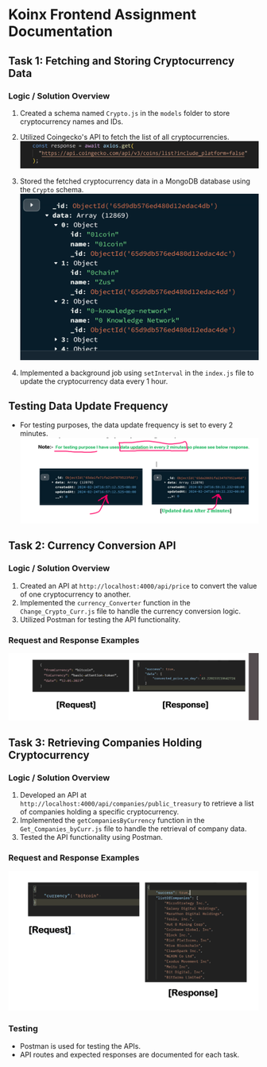 # Koinx Frontend  Assignment Documentation

## Task 1: Fetching and Storing Cryptocurrency Data

### Logic / Solution Overview
1. Created a schema named `Crypto.js` in the `models` folder to store cryptocurrency names and IDs.

2. Utilized Coingecko's API to fetch the list of all cryptocurrencies.
![Koinx_Backend_Assignment ](./img1.1.2.png?raw=true " Koinx_Backend_Assignment ")

3. Stored the fetched cryptocurrency data in a MongoDB database using the `Crypto` schema.
![Koinx_Backend_Assignment ](./img1.1.png?raw=true " Koinx_Backend_Assignment ")
4. Implemented a background job using `setInterval` in the `index.js` file to update the cryptocurrency data every 1 hour.
## Testing Data Update Frequency
- For testing purposes, the data update frequency is set to every 2 minutes.
![Koinx_Backend_Assignment ](./img1.2.png?raw=true " Koinx_Backend_Assignment ")


## Task 2: Currency Conversion API

### Logic / Solution Overview
1. Created an API at `http://localhost:4000/api/price` to convert the value of one cryptocurrency to another.
2. Implemented the `currency_Converter` function in the `Change_Crypto_Curr.js` file to handle the currency conversion logic.
3. Utilized Postman for testing the API functionality.
### Request and Response Examples
![Koinx_Backend_Assignment ](./img1.3.png?raw=true " Koinx_Backend_Assignment ")

## Task 3: Retrieving Companies Holding Cryptocurrency

### Logic / Solution Overview
1. Developed an API at `http://localhost:4000/api/companies/public_treasury` to retrieve a list of companies holding a specific cryptocurrency.
2. Implemented the `getCompaniesByCurrency` function in the `Get_Companies_byCurr.js` file to handle the retrieval of company data.
3. Tested the API functionality using Postman.

### Request and Response Examples
![Koinx_Backend_Assignment ](./img1.4.png?raw=true " Koinx_Backend_Assignment ")


###  Testing
- Postman is used for testing the APIs.
- API routes and expected responses are documented for each task.
